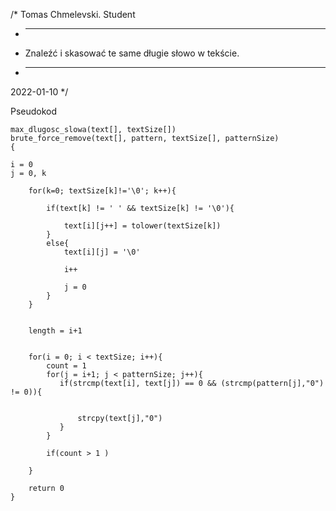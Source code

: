 /*
Tomas Chmelevski. Student
* -----------------
* Znaleźć i skasować te same długie słowo w tekście.
* -----------------
2022-01-10
*/

Pseudokod
````
max_dlugosc_slowa(text[], textSize[])
brute_force_remove(text[], pattern, textSize[], patternSize)
{     

i = 0
j = 0, k 
   
    for(k=0; textSize[k]!='\0'; k++){  
          
        if(text[k] != ' ' && textSize[k] != '\0'){  
            
            text[i][j++] = tolower(textSize[k]) 
        }  
        else{  
            text[i][j] = '\0' 
             
            i++ 
             
            j = 0 
        }  
    }  
     
   
    length = i+1  
      
  
    for(i = 0; i < textSize; i++){  
        count = 1
        for(j = i+1; j < patternSize; j++){  
           if(strcmp(text[i], text[j]) == 0 && (strcmp(pattern[j],"0") != 0)){  
              
                
               strcpy(text[j],"0")  
           }   
        }  
          
        if(count > 1 )  
             
    }  
    
    return 0  
} 
````
